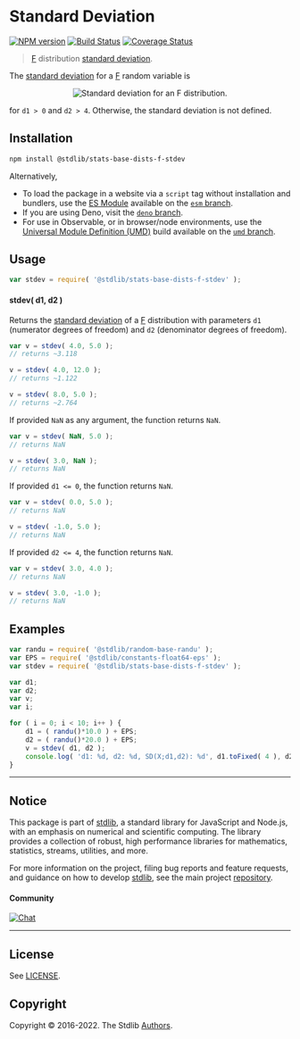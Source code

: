 <!--

@license Apache-2.0

Copyright (c) 2018 The Stdlib Authors.

Licensed under the Apache License, Version 2.0 (the "License");
you may not use this file except in compliance with the License.
You may obtain a copy of the License at

   http://www.apache.org/licenses/LICENSE-2.0

Unless required by applicable law or agreed to in writing, software
distributed under the License is distributed on an "AS IS" BASIS,
WITHOUT WARRANTIES OR CONDITIONS OF ANY KIND, either express or implied.
See the License for the specific language governing permissions and
limitations under the License.

-->

# Standard Deviation

[![NPM version][npm-image]][npm-url] [![Build Status][test-image]][test-url] [![Coverage Status][coverage-image]][coverage-url] <!-- [![dependencies][dependencies-image]][dependencies-url] -->

> [F][f-distribution] distribution [standard deviation][standard-deviation].

<!-- Section to include introductory text. Make sure to keep an empty line after the intro `section` element and another before the `/section` close. -->

<section class="intro">

The [standard deviation][standard-deviation] for a [F][f-distribution] random variable is

<!-- <equation class="equation" label="eq:f_stdev" align="center" raw="\sigma = \sqrt{2} \tfrac{d_1}{d_2-2} \sqrt{\tfrac{d_1+d_2-2}{d_1 \cdot (d_2-4)}}" alt="Standard deviation for an F distribution."> -->

<div class="equation" align="center" data-raw-text="\sigma = \sqrt{2} \tfrac{d_1}{d_2-2} \sqrt{\tfrac{d_1+d_2-2}{d_1 \cdot (d_2-4)}}" data-equation="eq:f_stdev">
    <img src="https://cdn.jsdelivr.net/gh/stdlib-js/stdlib@51534079fef45e990850102147e8945fb023d1d0/lib/node_modules/@stdlib/stats/base/dists/f/stdev/docs/img/equation_f_stdev.svg" alt="Standard deviation for an F distribution.">
    <br>
</div>

<!-- </equation> -->

for `d1 > 0` and `d2 > 4`. Otherwise, the standard deviation is not defined.

</section>

<!-- /.intro -->

<!-- Package usage documentation. -->

<section class="installation">

## Installation

```bash
npm install @stdlib/stats-base-dists-f-stdev
```

Alternatively,

-   To load the package in a website via a `script` tag without installation and bundlers, use the [ES Module][es-module] available on the [`esm` branch][esm-url].
-   If you are using Deno, visit the [`deno` branch][deno-url].
-   For use in Observable, or in browser/node environments, use the [Universal Module Definition (UMD)][umd] build available on the [`umd` branch][umd-url].

</section>

<section class="usage">

## Usage

```javascript
var stdev = require( '@stdlib/stats-base-dists-f-stdev' );
```

#### stdev( d1, d2 )

Returns the [standard deviation][standard-deviation] of a [F][f-distribution] distribution with parameters `d1` (numerator degrees of freedom) and `d2` (denominator degrees of freedom).

```javascript
var v = stdev( 4.0, 5.0 );
// returns ~3.118

v = stdev( 4.0, 12.0 );
// returns ~1.122

v = stdev( 8.0, 5.0 );
// returns ~2.764
```

If provided `NaN` as any argument, the function returns `NaN`.

```javascript
var v = stdev( NaN, 5.0 );
// returns NaN

v = stdev( 3.0, NaN );
// returns NaN
```

If provided `d1 <= 0`, the function returns `NaN`.

```javascript
var v = stdev( 0.0, 5.0 );
// returns NaN

v = stdev( -1.0, 5.0 );
// returns NaN
```

If provided `d2 <= 4`, the function returns `NaN`.

```javascript
var v = stdev( 3.0, 4.0 );
// returns NaN

v = stdev( 3.0, -1.0 );
// returns NaN
```

</section>

<!-- /.usage -->

<!-- Package usage notes. Make sure to keep an empty line after the `section` element and another before the `/section` close. -->

<section class="notes">

</section>

<!-- /.notes -->

<!-- Package usage examples. -->

<section class="examples">

## Examples

<!-- eslint no-undef: "error" -->

```javascript
var randu = require( '@stdlib/random-base-randu' );
var EPS = require( '@stdlib/constants-float64-eps' );
var stdev = require( '@stdlib/stats-base-dists-f-stdev' );

var d1;
var d2;
var v;
var i;

for ( i = 0; i < 10; i++ ) {
    d1 = ( randu()*10.0 ) + EPS;
    d2 = ( randu()*20.0 ) + EPS;
    v = stdev( d1, d2 );
    console.log( 'd1: %d, d2: %d, SD(X;d1,d2): %d', d1.toFixed( 4 ), d2.toFixed( 4 ), v.toFixed( 4 ) );
}
```

</section>

<!-- /.examples -->

<!-- Section to include cited references. If references are included, add a horizontal rule *before* the section. Make sure to keep an empty line after the `section` element and another before the `/section` close. -->

<section class="references">

</section>

<!-- /.references -->

<!-- Section for related `stdlib` packages. Do not manually edit this section, as it is automatically populated. -->

<section class="related">

</section>

<!-- /.related -->

<!-- Section for all links. Make sure to keep an empty line after the `section` element and another before the `/section` close. -->


<section class="main-repo" >

* * *

## Notice

This package is part of [stdlib][stdlib], a standard library for JavaScript and Node.js, with an emphasis on numerical and scientific computing. The library provides a collection of robust, high performance libraries for mathematics, statistics, streams, utilities, and more.

For more information on the project, filing bug reports and feature requests, and guidance on how to develop [stdlib][stdlib], see the main project [repository][stdlib].

#### Community

[![Chat][chat-image]][chat-url]

---

## License

See [LICENSE][stdlib-license].


## Copyright

Copyright &copy; 2016-2022. The Stdlib [Authors][stdlib-authors].

</section>

<!-- /.stdlib -->

<!-- Section for all links. Make sure to keep an empty line after the `section` element and another before the `/section` close. -->

<section class="links">

[npm-image]: http://img.shields.io/npm/v/@stdlib/stats-base-dists-f-stdev.svg
[npm-url]: https://npmjs.org/package/@stdlib/stats-base-dists-f-stdev

[test-image]: https://github.com/stdlib-js/stats-base-dists-f-stdev/actions/workflows/test.yml/badge.svg?branch=main
[test-url]: https://github.com/stdlib-js/stats-base-dists-f-stdev/actions/workflows/test.yml?query=branch:main

[coverage-image]: https://img.shields.io/codecov/c/github/stdlib-js/stats-base-dists-f-stdev/main.svg
[coverage-url]: https://codecov.io/github/stdlib-js/stats-base-dists-f-stdev?branch=main

<!--

[dependencies-image]: https://img.shields.io/david/stdlib-js/stats-base-dists-f-stdev.svg
[dependencies-url]: https://david-dm.org/stdlib-js/stats-base-dists-f-stdev/main

-->

[umd]: https://github.com/umdjs/umd
[es-module]: https://developer.mozilla.org/en-US/docs/Web/JavaScript/Guide/Modules

[deno-url]: https://github.com/stdlib-js/stats-base-dists-f-stdev/tree/deno
[umd-url]: https://github.com/stdlib-js/stats-base-dists-f-stdev/tree/umd
[esm-url]: https://github.com/stdlib-js/stats-base-dists-f-stdev/tree/esm

[chat-image]: https://img.shields.io/gitter/room/stdlib-js/stdlib.svg
[chat-url]: https://gitter.im/stdlib-js/stdlib/

[stdlib]: https://github.com/stdlib-js/stdlib

[stdlib-authors]: https://github.com/stdlib-js/stdlib/graphs/contributors

[stdlib-license]: https://raw.githubusercontent.com/stdlib-js/stats-base-dists-f-stdev/main/LICENSE

[f-distribution]: https://en.wikipedia.org/wiki/F_distribution

[standard-deviation]: https://en.wikipedia.org/wiki/Standard_deviation

</section>

<!-- /.links -->
